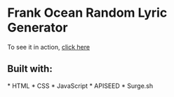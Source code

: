 <h1> Frank Ocean Random Lyric Generator  </h1>

To see it in action, [click here](http://www.franky-says.surge.sh)

<h2> Built with: </h2>
* HTML
* CSS
* JavaScript
* APISEED 
* Surge.sh




